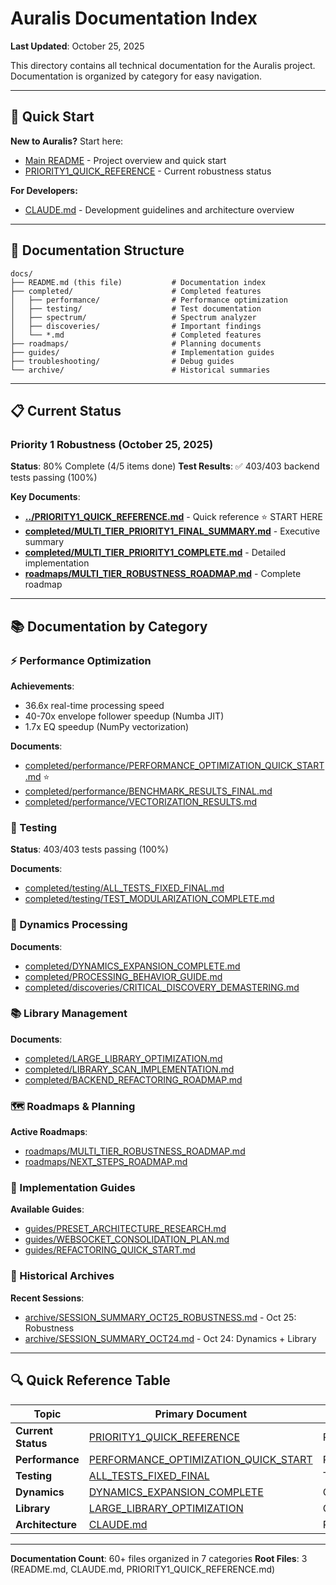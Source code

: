 # Auralis Documentation Index

**Last Updated**: October 25, 2025

This directory contains all technical documentation for the Auralis project. Documentation is organized by category for easy navigation.

---

## 🚀 Quick Start

**New to Auralis?** Start here:
- [Main README](../README.md) - Project overview and quick start
- [PRIORITY1_QUICK_REFERENCE](../PRIORITY1_QUICK_REFERENCE.md) - Current robustness status

**For Developers:**
- [CLAUDE.md](../CLAUDE.md) - Development guidelines and architecture overview

---

## 📂 Documentation Structure

```
docs/
├── README.md (this file)           # Documentation index
├── completed/                      # Completed features
│   ├── performance/                # Performance optimization
│   ├── testing/                    # Test documentation
│   ├── spectrum/                   # Spectrum analyzer
│   ├── discoveries/                # Important findings
│   └── *.md                        # Completed features
├── roadmaps/                       # Planning documents
├── guides/                         # Implementation guides
├── troubleshooting/                # Debug guides
└── archive/                        # Historical summaries
```

---

## 📋 Current Status

### Priority 1 Robustness (October 25, 2025)

**Status**: 80% Complete (4/5 items done)
**Test Results**: ✅ 403/403 backend tests passing (100%)

**Key Documents**:
- **[../PRIORITY1_QUICK_REFERENCE.md](../PRIORITY1_QUICK_REFERENCE.md)** - Quick reference ⭐ START HERE
- **[completed/MULTI_TIER_PRIORITY1_FINAL_SUMMARY.md](completed/MULTI_TIER_PRIORITY1_FINAL_SUMMARY.md)** - Executive summary
- **[completed/MULTI_TIER_PRIORITY1_COMPLETE.md](completed/MULTI_TIER_PRIORITY1_COMPLETE.md)** - Detailed implementation
- **[roadmaps/MULTI_TIER_ROBUSTNESS_ROADMAP.md](roadmaps/MULTI_TIER_ROBUSTNESS_ROADMAP.md)** - Complete roadmap

---

## 📚 Documentation by Category

### ⚡ Performance Optimization

**Achievements**:
- 36.6x real-time processing speed
- 40-70x envelope follower speedup (Numba JIT)
- 1.7x EQ speedup (NumPy vectorization)

**Documents**:
- [completed/performance/PERFORMANCE_OPTIMIZATION_QUICK_START.md](completed/performance/PERFORMANCE_OPTIMIZATION_QUICK_START.md) ⭐
- [completed/performance/BENCHMARK_RESULTS_FINAL.md](completed/performance/BENCHMARK_RESULTS_FINAL.md)
- [completed/performance/VECTORIZATION_RESULTS.md](completed/performance/VECTORIZATION_RESULTS.md)

### 🧪 Testing

**Status**: 403/403 tests passing (100%)

**Documents**:
- [completed/testing/ALL_TESTS_FIXED_FINAL.md](completed/testing/ALL_TESTS_FIXED_FINAL.md)
- [completed/testing/TEST_MODULARIZATION_COMPLETE.md](completed/testing/TEST_MODULARIZATION_COMPLETE.md)

### 🎵 Dynamics Processing

**Documents**:
- [completed/DYNAMICS_EXPANSION_COMPLETE.md](completed/DYNAMICS_EXPANSION_COMPLETE.md)
- [completed/PROCESSING_BEHAVIOR_GUIDE.md](completed/PROCESSING_BEHAVIOR_GUIDE.md)
- [completed/discoveries/CRITICAL_DISCOVERY_DEMASTERING.md](completed/discoveries/CRITICAL_DISCOVERY_DEMASTERING.md)

### 📚 Library Management

**Documents**:
- [completed/LARGE_LIBRARY_OPTIMIZATION.md](completed/LARGE_LIBRARY_OPTIMIZATION.md)
- [completed/LIBRARY_SCAN_IMPLEMENTATION.md](completed/LIBRARY_SCAN_IMPLEMENTATION.md)
- [completed/BACKEND_REFACTORING_ROADMAP.md](completed/BACKEND_REFACTORING_ROADMAP.md)

### 🗺️ Roadmaps & Planning

**Active Roadmaps**:
- [roadmaps/MULTI_TIER_ROBUSTNESS_ROADMAP.md](roadmaps/MULTI_TIER_ROBUSTNESS_ROADMAP.md)
- [roadmaps/NEXT_STEPS_ROADMAP.md](roadmaps/NEXT_STEPS_ROADMAP.md)

### 📖 Implementation Guides

**Available Guides**:
- [guides/PRESET_ARCHITECTURE_RESEARCH.md](guides/PRESET_ARCHITECTURE_RESEARCH.md)
- [guides/WEBSOCKET_CONSOLIDATION_PLAN.md](guides/WEBSOCKET_CONSOLIDATION_PLAN.md)
- [guides/REFACTORING_QUICK_START.md](guides/REFACTORING_QUICK_START.md)

### 📜 Historical Archives

**Recent Sessions**:
- [archive/SESSION_SUMMARY_OCT25_ROBUSTNESS.md](archive/SESSION_SUMMARY_OCT25_ROBUSTNESS.md) - Oct 25: Robustness
- [archive/SESSION_SUMMARY_OCT24.md](archive/SESSION_SUMMARY_OCT24.md) - Oct 24: Dynamics + Library

---

## 🔍 Quick Reference Table

| Topic | Primary Document | Category |
|-------|-----------------|----------|
| **Current Status** | [PRIORITY1_QUICK_REFERENCE](../PRIORITY1_QUICK_REFERENCE.md) | Root |
| **Performance** | [PERFORMANCE_OPTIMIZATION_QUICK_START](completed/performance/PERFORMANCE_OPTIMIZATION_QUICK_START.md) | Performance |
| **Testing** | [ALL_TESTS_FIXED_FINAL](completed/testing/ALL_TESTS_FIXED_FINAL.md) | Testing |
| **Dynamics** | [DYNAMICS_EXPANSION_COMPLETE](completed/DYNAMICS_EXPANSION_COMPLETE.md) | Completed |
| **Library** | [LARGE_LIBRARY_OPTIMIZATION](completed/LARGE_LIBRARY_OPTIMIZATION.md) | Completed |
| **Architecture** | [CLAUDE.md](../CLAUDE.md) | Root |

---

**Documentation Count**: 60+ files organized in 7 categories
**Root Files**: 3 (README.md, CLAUDE.md, PRIORITY1_QUICK_REFERENCE.md)
